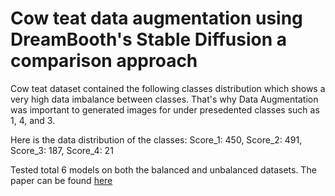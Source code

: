 # Cow teat data augmentation using DreamBooth's Stable Diffusion a comparison approach

Cow teat dataset contained the following classes distribution which shows a very high data imbalance between classes. That's why Data Augmentation was important to generated images for under presedented classes such as 1, 4, and 3.

Here is the data distribution of the classes:
Score_1: 450, Score_2: 491, Score_3: 187, Score_4: 21

Tested total 6 models on both the balanced and unbalanced datasets.
The paper can be found <a href="https://www.researchgate.net/publication/370729404_Cow_teat_data_augmentation_using_Stable_Diffusion?_sg%5B0%5D=OEarIc4_Ug2TRjj1-ttlTizgfat__j0KOEtq4oDJj18baNuofqiT0dxabCzyWqM5y_f909TdWX5c-mgk2DVsB3B_HkTGYOVMXvuiF-A7.nlwWOIE8XhEHjfivod5cc4z8ddGc2AWPI7J1Gpg6_CeqSijvkoaFobNXedoV6nUYwbJiThu-K2Z2qfjy63Q6kA"> here </a>
